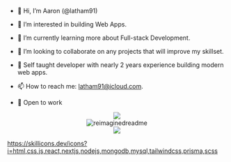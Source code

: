 - 👋 Hi, I’m Aaron (@latham91)
- 👀 I’m interested in building Web Apps.
- 🌱 I’m currently learning more about Full-stack Development.
- 💞️ I’m looking to collaborate on any projects that will improve my skillset.
- 🍄 Self taught developer with nearly 2 years experience building modern web apps.
- 📫 How to reach me: latham91@icloud.com.

- 🚀 Open to work

<div align="center"><img src="https://skillicons.dev/icons?i=html,css,js,react,nextjs,nodejs,mongodb,mysql,tailwindcss,prisma,scss" /></div>

<div align="center"><img src="https://myreadme.vercel.app/api/embed/latham91?panels=userstatistics,toprepositories,toplanguages,commitgraph" alt="reimaginedreadme" /></div>

<div align="center"><img src="https://komarev.com/ghpvc/?username=your-github-latham91&style=for-the-badge" /></div>

https://skillicons.dev/icons?i=html,css,js,react,nextjs,nodejs,mongodb,mysql,tailwindcss,prisma,scss
<!---
latham91/latham91 is a ✨ special ✨ repository because its `README.md` (this file) appears on your GitHub profile.
You can click the Preview link to take a look at your changes.
--->
